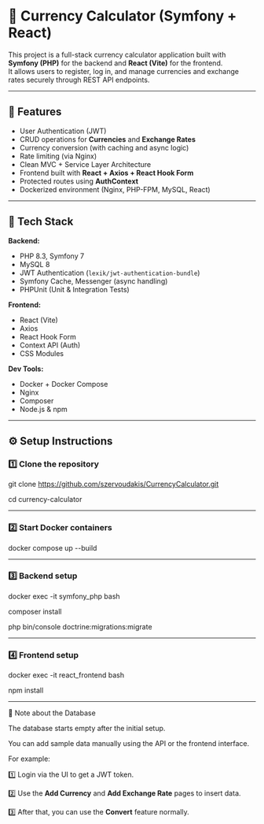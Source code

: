 # 💱 Currency Calculator (Symfony + React)

This project is a full-stack currency calculator application built with **Symfony (PHP)** for the backend and **React (Vite)** for the frontend.  
It allows users to register, log in, and manage currencies and exchange rates securely through REST API endpoints.

---

## 🚀 Features

- User Authentication (JWT)
- CRUD operations for **Currencies** and **Exchange Rates**
- Currency conversion (with caching and async logic)
- Rate limiting (via Nginx)
- Clean MVC + Service Layer Architecture
- Frontend built with **React + Axios + React Hook Form**
- Protected routes using **AuthContext**
- Dockerized environment (Nginx, PHP-FPM, MySQL, React)

---

## 🧱 Tech Stack

**Backend:**
- PHP 8.3, Symfony 7
- MySQL 8
- JWT Authentication (`lexik/jwt-authentication-bundle`)
- Symfony Cache, Messenger (async handling)
- PHPUnit (Unit & Integration Tests)

**Frontend:**
- React (Vite)
- Axios
- React Hook Form
- Context API (Auth)
- CSS Modules

**Dev Tools:**
- Docker + Docker Compose
- Nginx
- Composer
- Node.js & npm

---

## ⚙️ Setup Instructions

### 1️⃣ Clone the repository

git clone https://github.com/szervoudakis/CurrencyCalculator.git

cd currency-calculator

------------------------------------------------------------------

###  2️⃣ Start Docker containers

docker compose up --build

------------------------------------------------------------------
###  3️⃣ Backend setup

docker exec -it symfony_php bash

composer install

php bin/console doctrine:migrations:migrate

-------------------------------------------------------------------
###  4️⃣ Frontend setup

docker exec -it react_frontend bash

npm install

-------------------------------------------------------------------

📘 Note about the Database

The database starts empty after the initial setup.  

You can add sample data manually using the API or the frontend interface.  

For example:

1️⃣ Login via the UI to get a JWT token.

2️⃣ Use the **Add Currency** and **Add Exchange Rate** pages to insert data.

3️⃣ After that, you can use the **Convert** feature normally.